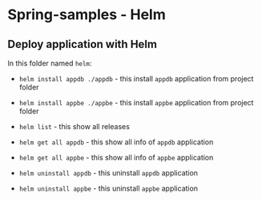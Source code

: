 # Spring-samples - Helm

## Deploy application with Helm

In this folder named `helm`:

- `helm install appdb ./appdb` - this install `appdb` application from project folder
- `helm install appbe ./appbe` - this install `appbe` application from project folder

- `helm list` - this show all releases

- `helm get all appdb` - this show all info of `appdb` application
- `helm get all appbe` - this show all info of `appbe` application

- `helm uninstall appdb` - this uninstall `appdb` application
- `helm uninstall appbe` - this uninstall `appbe` application


